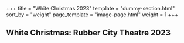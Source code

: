 +++
title = "White Christmas 2023"
template = "dummy-section.html"
sort_by = "weight"
page_template = "image-page.html"
weight = 1
+++
## White Christmas: Rubber City Theatre 2023
